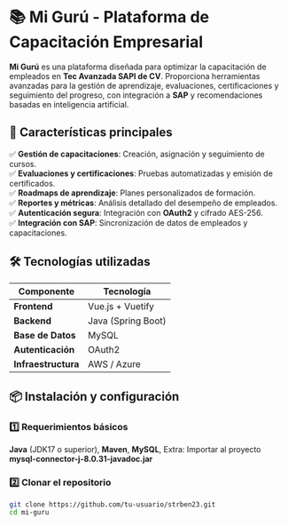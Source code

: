 # 📚 Mi Gurú - Plataforma de Capacitación Empresarial  

**Mi Gurú** es una plataforma diseñada para optimizar la capacitación de empleados en **Tec Avanzada SAPI de CV**. Proporciona herramientas avanzadas para la gestión de aprendizaje, evaluaciones, certificaciones y seguimiento del progreso, con integración a **SAP** y recomendaciones basadas en inteligencia artificial.  

## 🚀 Características principales  

✅ **Gestión de capacitaciones**: Creación, asignación y seguimiento de cursos.  
✅ **Evaluaciones y certificaciones**: Pruebas automatizadas y emisión de certificados.  
✅ **Roadmaps de aprendizaje**: Planes personalizados de formación.  
✅ **Reportes y métricas**: Análisis detallado del desempeño de empleados.  
✅ **Autenticación segura**: Integración con **OAuth2** y cifrado AES-256.  
✅ **Integración con SAP**: Sincronización de datos de empleados y capacitaciones.  

## 🛠️ Tecnologías utilizadas  

| Componente        | Tecnología         |
|------------------|-------------------|
| **Frontend**     | Vue.js + Vuetify  |
| **Backend**      | Java (Spring Boot) |
| **Base de Datos** | MySQL |
| **Autenticación** | OAuth2 |
| **Infraestructura** | AWS / Azure |

## 📦 Instalación y configuración  
### 1️⃣ Requerimientos básicos
**Java** (JDK17 o superior), 
**Maven**, 
**MySQL**, 
Extra: 
Importar al proyecto **mysql-connector-j-8.0.31-javadoc.jar**

### 2️⃣ Clonar el repositorio  
```bash
git clone https://github.com/tu-usuario/strben23.git
cd mi-guru
